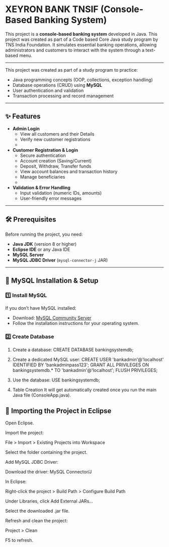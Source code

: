 
# XEYRON BANK TNSIF (Console-Based Banking System)

This project is a **console-based banking system** developed in Java. This project was created as part of a Code based Core Java study program by TNS India Foundation. It simulates essential banking operations, allowing administrators and customers to interact with the system through a text-based menu.

---


This project was created as part of a study program to practice:

- Java programming concepts (OOP, collections, exception handling)
- Database operations (CRUD) using **MySQL**
- User authentication and validation
- Transaction processing and record management


---


## ✨ Features

- **Admin Login**
  - View all customers and their Details
  - Verify new customer registrations
  - 
- **Customer Registration & Login**
  - Secure authentication
  - Account creation (Saving/Current)
  - Deposit, Withdraw, Transfer funds
  - View account balances and transaction history
  - Manage beneficiaries
  - 
- **Validation & Error Handling**
  - Input validation (numeric IDs, amounts)
  - User-friendly error messages


---


## 🛠️ Prerequisites

Before running the project, you need:

- **Java JDK** (version 8 or higher)
- **Eclipse IDE** or any Java IDE
- **MySQL Server**
- **MySQL JDBC Driver** (`mysql-connector-j` JAR)


---


## 🐬 MySQL Installation & Setup

### 1️⃣ Install MySQL

If you don’t have MySQL installed:

- Download: [MySQL Community Server](https://dev.mysql.com/downloads/mysql/)
- Follow the installation instructions for your operating system.

### 2️⃣ Create Database

1. Create a database:
    CREATE DATABASE bankingsystemdb;

2. Create a dedicated MySQL user:
    CREATE USER 'bankadmin'@'localhost' IDENTIFIED BY 'bankadminpass123';
    GRANT ALL PRIVILEGES ON bankingsystemdb.* TO 'bankadmin'@'localhost';
    FLUSH PRIVILEGES;

3. Use the database:
    USE bankingsystemdb;

4. Table Creation
    It will get automatically created once you run the main Java file (ConsoleApp.java).


## 🧩 Importing the Project in Eclipse

Open Eclipse.

Import the project:

File > Import > Existing Projects into Workspace

Select the folder containing the project.

Add MySQL JDBC Driver:

Download the driver: MySQL Connector/J

In Eclipse:

Right-click the project > Build Path > Configure Build Path

Under Libraries, click Add External JARs...

Select the downloaded .jar file.

Refresh and clean the project:

Project > Clean

F5 to refresh.
